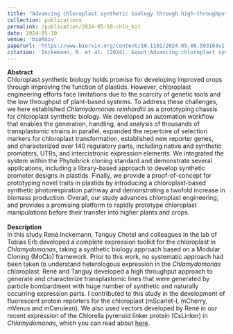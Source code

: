 ```yaml
---
title: "Advancing chloroplast synthetic biology through high-throughput plastome engineering of Chlamydomonas reinhardtii"
collection: publications
permalink: /publication/2024-05-10-chlo_kit
date: 2024-05-10
venue: 'bioRxiv'
paperurl: 'https://www.biorxiv.org/content/10.1101/2024.05.08.593163v1'
citation: 'Inckemann, R. et al. (2024). &quot;Advancing chloroplast synthetic biology through high-throughput plastome engineering of *Chlamydomonas reinhardtii*&quot; <i>bioRxiv.</i> (2024)'
---
```


**Abstract**<br>
Chloroplast synthetic biology holds promise for developing improved crops through improving the function of plastids. However, chloroplast engineering efforts face limitations due to the scarcity of genetic tools and the low throughput of plant-based systems. To address these challenges, we here established *Chlamydomonas reinhardtii* as a prototyping chassis for chloroplast synthetic biology. We developed an automation workflow that enables the generation, handling, and analysis of thousands of transplastomic strains in parallel, expanded the repertoire of selection markers for chloroplast transformation, established new reporter genes, and characterized over 140 regulatory parts, including native and synthetic promoters, UTRs, and intercistronic expression elements. We integrated the system within the Phytobrick cloning standard and demonstrate several applications, including a library-based approach to develop synthetic promoter designs in plastids. Finally, we provide a proof-of-concept for prototyping novel traits in plastids by introducing a chloroplast-based synthetic photorespiration pathway and demonstrating a twofold increase in biomass production. Overall, our study advances chloroplast engineering, and provides a promising platform to rapidly prototype chloroplast manipulations before their transfer into higher plants and crops.<br><br>
**Description**<br>
In this study René Inckemann, Tanguy Chotel and colleagues in the lab of Tobias Erb developed a complete expression toolkit for the chloroplast in *Chlamydomonas*, taking a synthetic biology approach based on a Modular Cloning (MoClo) framework. Prior to this work, no systematic approach had been taken to understand heterologous expression in the _Chlamydomonas_ chloroplast. René and Tanguy developed a high throughput approach to generate and characterize transplastomic lines that were generated by particle bombardment with huge number of synthetic and naturally occurring expression parts. I contributed to this study in the development of fluorescent protein reporters for the chloroplast (mScarlet-I, mCherry, mVenus and mCerulean). We also used vectors developed by René in our recent expression of the Chlorella pyrenoid linker protein (CsLinker) in _Chlamydomonas_, which you can read about <a href="https://www.biorxiv.org/content/10.1101/2024.04.09.588658v1">here</a>.